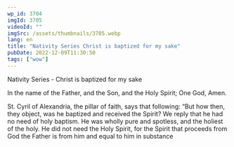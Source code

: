 ```yaml
---
wp_id: 3704
imgId: 3705
videoId: ""
imgSrc: /assets/thumbnails/3705.webp
lang: en
title: "Nativity Series Christ is baptized for my sake"
pubDate: 2022-12-09T11:30:50
tags: ["wow"]
---
```


<p>Nativity Series - Christ is baptized for my sake</p>
<p>In the name of the Father, and the Son, and the Holy Spirit; One God, Amen.</p>
<p>St. Cyril of Alexandria, the pillar of faith, says that following: “But how then, they object, was he baptized and received the Spirit? We reply that he had no need of holy baptism. He was wholly pure and spotless, and the holiest of the holy. He did not need the Holy Spirit, for the Spirit that proceeds from God the Father is from him and equal to him in substance</p>
